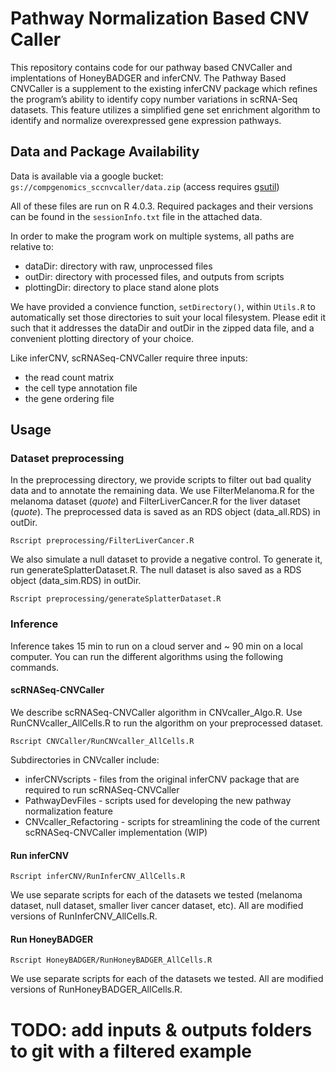 # Pathway Normalization Based CNV Caller

This repository contains code for our pathway based CNVCaller and implentations of HoneyBADGER and inferCNV. The Pathway Based CNVCaller is a supplement to the existing inferCNV package which refines the program’s ability to identify copy number variations in scRNA-Seq datasets. This feature utilizes a simplified gene set enrichment algorithm to identify and normalize overexpressed gene expression pathways.


## Data and Package Availability

Data is available via a google bucket: `gs://compgenomics_sccnvcaller/data.zip` (access requires [gsutil](https://cloud.google.com/storage/docs/gsutil_install))

All of these files are run on R 4.0.3. Required packages and their versions can be found in the `sessionInfo.txt` file in the attached data.

In order to make the program work on multiple systems, all paths are relative to:

- dataDir: directory with raw, unprocessed files
- outDir: directory with processed files, and outputs from scripts
- plottingDir: directory to place stand alone plots

We have provided a convience function, `setDirectory()`, within `Utils.R` to automatically set those directories to suit your local filesystem. 
Please edit it such that it addresses the dataDir and outDir in the zipped data file, and a convenient plotting directory of your choice.  

Like inferCNV, scRNASeq-CNVCaller require three inputs:
- the read count matrix 
- the cell type annotation file
- the gene ordering file 


## Usage


### Dataset preprocessing
In the preprocessing directory, we provide scripts to filter out bad quality data and to annotate the remaining data.
We use FilterMelanoma.R for the melanoma dataset (*quote*) and FilterLiverCancer.R for the liver dataset (*quote*).
The preprocessed data is saved as an RDS object (data_all.RDS) in outDir.
```
Rscript preprocessing/FilterLiverCancer.R
```

We also simulate a null dataset to provide a negative control. To generate it, run generateSplatterDataset.R.
The null dataset is also saved as a RDS object (data_sim.RDS) in outDir.
```
Rscript preprocessing/generateSplatterDataset.R
```

### Inference
Inference takes 15 min to run on a cloud server and ~ 90 min on a local computer.
You can run the different algorithms using the following commands.

#### scRNASeq-CNVCaller
We describe scRNASeq-CNVCaller algorithm in CNVcaller_Algo.R. Use RunCNVcaller_AllCells.R to run the algorithm on your preprocessed dataset.

```
Rscript CNVCaller/RunCNVcaller_AllCells.R
```
Subdirectories in CNVcaller include:

- inferCNVscripts - files from the original inferCNV package that are required to run scRNASeq-CNVCaller
- PathwayDevFiles - scripts used for developing the new pathway normalization feature
- CNVcaller_Refactoring - scripts for streamlining the code of the current scRNASeq-CNVCaller implementation (WIP)


#### Run inferCNV
```
Rscript inferCNV/RunInferCNV_AllCells.R
```
We use separate scripts for each of the datasets we tested (melanoma dataset, null dataset, smaller liver cancer dataset, etc). All are modified versions of RunInferCNV_AllCells.R.


#### Run HoneyBADGER
```
Rscript HoneyBADGER/RunHoneyBADGER_AllCells.R
```
We use separate scripts for each of the datasets we tested. All are modified versions of RunHoneyBADGER_AllCells.R.

# TODO: add inputs & outputs folders to git with a filtered example
